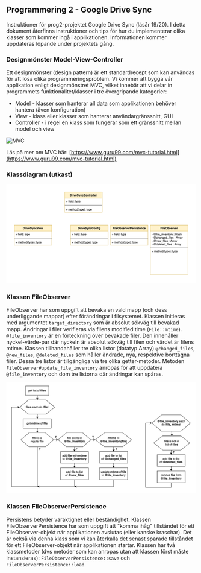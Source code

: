 ## Programmering 2 - Google Drive Sync

Instruktioner för prog2-projektet Google Drive Sync (läsår 19/20). I detta dokument återfinns instruktioner och tips för hur du implementerar olika klasser som kommer ingå i applikationen. Informationen kommer uppdateras löpande under projektets gång.

### Designmönster Model-View-Controller 

Ett designmönster (design pattern) är ett standardrecept som kan användas för att lösa olika programmeringsproblem. Vi kommer att bygga vår applikation enligt designmönstret MVC, vilket innebär att vi delar in programmets funktionalitet/klasser i tre övergripande kategorier:

  * Model - klasser som hanterar all data som applikationen behöver hantera (även konfiguration)
  * View - klass eller klasser som hanterar användargränssnitt, GUI
  * Controller - i regel en klass som fungerar som ett gränssnitt mellan model och view
  
  ![MVC](https://hackernoon.com/drafts/126z19ld.png)
  
Läs på mer om MVC här: [https://www.guru99.com/mvc-tutorial.html](https://www.guru99.com/mvc-tutorial.html)

### Klassdiagram (utkast)

![class_diagram](Media/google_drive_sync_classdiagram.png)

### Klassen FileObserver

FileObserver har som uppgift att bevaka en vald mapp (och dess underliggande mappar) efter förändringar i filsystemet. Klassen initieras med argumentet `target_directory` som är absolut sökväg till bevakad mapp. Ändringar i filer verifieras via filens modified time (`File::mtime`). `@file_inventory` är en förteckning över bevakade filer. Den innehåller nyckel-värde-par där nyckeln är absolut sökväg till filen och värdet är filens mtime. Klassen tillhandahåller tre olika listor (datatyp Array) `@changed_files`, `@new_files`, `@deleted_files` som håller ändrade, nya, respektive borttagna filer. Dessa tre listor är tillgängliga via tre olika getter-metoder. Metoden `FileObserver#update_file_inventory` anropas för att uppdatera `@file_inventory` och dom tre listorna där ändringar kan spåras.

![file_observer_update_file_inventory](Media/update_file_inventory.png)

### Klassen FileObserverPersistence

Persistens betyder varaktighet eller beständighet. Klassen FileObserverPersistence har som uppgift att "komma ihåg" tillståndet för ett FileObserver-objekt när applikationen avslutas (eller kanske kraschar). Det är också via denna klass som vi kan återkalla det senast sparade tillståndet för ett FileObserver-objekt när applikationen startar. Klassen har två klassmetoder (dvs metoder som kan anropas utan att klassen först måste instansieras): `FileObserverPersistence::save` och `FileObserverPersistence::load`.
